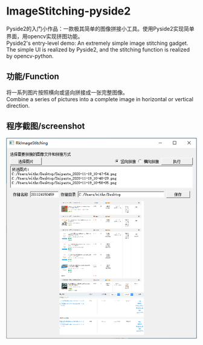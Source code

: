 # ImageStitching-pyside2
Pyside2的入门小作品：一款极其简单的图像拼接小工具。使用Pyside2实现简单界面，用opencv实现拼图功能。</br>
Pyside2's entry-level demo: An extremely simple image stitching gadget. The simple UI is realized by Pyside2, and the stitching function is realized by opencv-python.

## 功能/Function
将一系列图片按照横向或竖向拼接成一张完整图像。</br>
Combine a series of pictures into a complete image in horizontal or vertical direction.

## 程序截图/screenshot
<img src="https://github.com/RainkLH/ImageStitching-pyside2/blob/main/screenshot.png?raw=true">